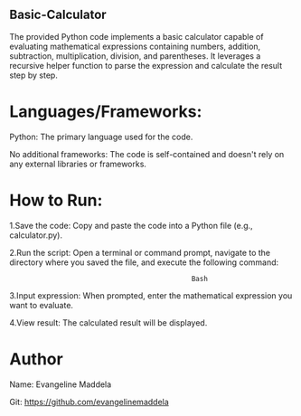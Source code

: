 ## Basic-Calculator
The provided Python code implements a basic calculator capable of evaluating mathematical expressions containing numbers, addition, subtraction, multiplication, division, and parentheses. It leverages a recursive helper function to parse the expression and calculate the result step by step.

# Languages/Frameworks:

Python: The primary language used for the code.


No additional frameworks: The code is self-contained and doesn't rely on any external libraries or frameworks.

# How to Run:

1.Save the code: Copy and paste the code into a Python file (e.g., calculator.py).

2.Run the script: Open a terminal or command prompt, navigate to the directory where you saved the file, and execute the following command:

                                                 Bash

3.Input expression: When prompted, enter the mathematical expression you want to evaluate.

4.View result: The calculated result will be displayed.

# Author
Name: Evangeline Maddela


Git: https://github.com/evangelinemaddela
